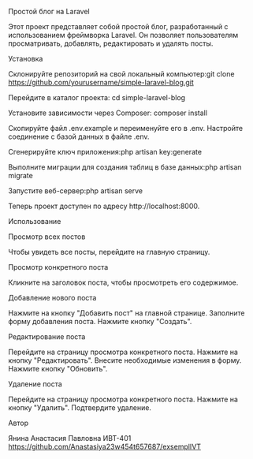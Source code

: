 Простой блог на Laravel

Этот проект представляет собой простой блог, разработанный с использованием фреймворка Laravel. Он позволяет пользователям просматривать, добавлять, редактировать и удалять посты.



Установка

Склонируйте репозиторий на свой локальный компьютер:git clone https://github.com/yourusername/simple-laravel-blog.git

Перейдите в каталог проекта: cd simple-laravel-blog

Установите зависимости через Composer: composer install

Скопируйте файл .env.example и переименуйте его в .env. Настройте соединение с базой данных в файле .env.

Сгенерируйте ключ приложения:php artisan key:generate

Выполните миграции для создания таблиц в базе данных:php artisan migrate

Запустите веб-сервер:php artisan serve

Теперь проект доступен по адресу http://localhost:8000.



Использование


Просмотр всех постов


Чтобы увидеть все посты, перейдите на главную страницу.

Просмотр конкретного поста

Кликните на заголовок поста, чтобы просмотреть его содержимое.

Добавление нового поста


Нажмите на кнопку "Добавить пост" на главной странице.
Заполните форму добавления поста.
Нажмите кнопку "Создать".

Редактирование поста


Перейдите на страницу просмотра конкретного поста.
Нажмите на кнопку "Редактировать".
Внесите необходимые изменения в форму.
Нажмите кнопку "Обновить".

Удаление поста


Перейдите на страницу просмотра конкретного поста.
Нажмите на кнопку "Удалить".
Подтвердите удаление.



Автор

Янина Анастасия Павловна ИВТ-401 https://github.com/Anastasiya23w454t657687/exsemplIVT
